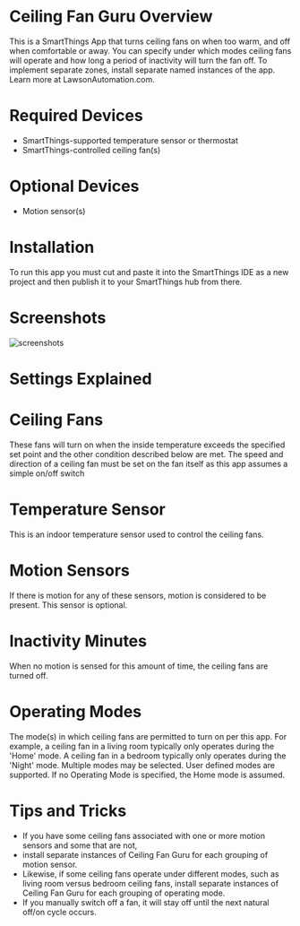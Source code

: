 # Ceiling Fan Guru Overview
This is a SmartThings App that turns ceiling fans on when too warm, and off when comfortable or away. You can specify under which modes ceiling fans will operate and how long a period of inactivity will turn the fan off.  To implement separate zones, install separate named instances of the app. Learn more at LawsonAutomation.com.
# Required Devices
- SmartThings-supported temperature sensor or thermostat
- SmartThings-controlled ceiling fan(s)

# Optional Devices
- Motion sensor(s)

# Installation
To run this app you must cut and paste it into the SmartThings IDE as a new project and then publish it to your SmartThings hub from there.

# Screenshots
![screenshots](https://cloud.githubusercontent.com/assets/22286765/21753777/d265b1f0-d5a8-11e6-97d5-a8188bb3b427.png)

# Settings Explained
# Ceiling Fans
These fans will turn on when the inside temperature exceeds the specified set point and the other condition described below are met.
The speed and direction of a ceiling fan must be set on the fan itself as this app assumes a simple on/off switch
# Temperature Sensor
This is an indoor temperature sensor used to control the ceiling fans.
# Motion Sensors
If there is motion for any of these sensors, motion is considered to be present. This sensor is optional.
# Inactivity Minutes
When no motion is sensed for this amount of time, the ceiling fans are turned off. 
# Operating Modes
The mode(s) in which ceiling fans are permitted to turn on per this app. 
For example, a ceiling fan in a living room typically only operates during the 'Home' mode. 
A ceiling fan in a bedroom typically only operates during the 'Night' mode. 
Multiple modes may be selected. User defined modes are supported. 
If no Operating Mode is specified, the Home mode is assumed.
# Tips and Tricks
- If you have some ceiling fans associated with one or more motion sensors and some that are not, 
- install separate instances of Ceiling Fan Guru for each grouping of motion sensor.
- Likewise, if some ceiling fans operate under different modes, such as living room versus bedroom ceiling fans, install separate instances of Ceiling Fan Guru for each grouping of operating mode.
- If you manually switch off a fan, it will stay off until the next natural off/on cycle occurs.
